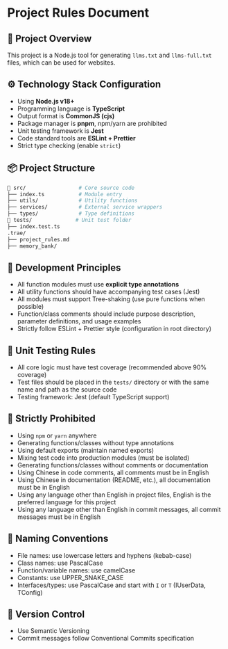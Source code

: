 # Project Rules Document

## 🎯 Project Overview

This project is a Node.js tool for generating `llms.txt` and `llms-full.txt` files, which can be used for websites.

## ⚙️ Technology Stack Configuration

- Using **Node.js v18+**
- Programming language is **TypeScript**
- Output format is **CommonJS (cjs)**
- Package manager is **pnpm**, npm/yarn are prohibited
- Unit testing framework is **Jest**
- Code standard tools are **ESLint + Prettier**
- Strict type checking (enable `strict`)

## 📦 Project Structure

```bash
📁 src/                 # Core source code
├── index.ts           # Module entry
├── utils/             # Utility functions
├── services/          # External service wrappers
├── types/             # Type definitions
📁 tests/              # Unit test folder
├── index.test.ts
.trae/
├── project_rules.md
├── memory_bank/
```

## 📐 Development Principles

- All function modules must use **explicit type annotations**
- All utility functions should have accompanying test cases (Jest)
- All modules must support Tree-shaking (use pure functions when possible)
- Function/class comments should include purpose description, parameter definitions, and usage examples
- Strictly follow ESLint + Prettier style (configuration in root directory)

## 🧪 Unit Testing Rules

- All core logic must have test coverage (recommended above 90% coverage)
- Test files should be placed in the `tests/` directory or with the same name and path as the source code
- Testing framework: Jest (default TypeScript support)

## 🚫 Strictly Prohibited

- Using `npm` or `yarn` anywhere
- Generating functions/classes without type annotations
- Using default exports (maintain named exports)
- Mixing test code into production modules (must be isolated)
- Generating functions/classes without comments or documentation
- Using Chinese in code comments, all comments must be in English
- Using Chinese in documentation (README, etc.), all documentation must be in English
- Using any language other than English in project files, English is the preferred language for this project
- Using any language other than English in commit messages, all commit messages must be in English

## 📄 Naming Conventions

- File names: use lowercase letters and hyphens (kebab-case)
- Class names: use PascalCase
- Function/variable names: use camelCase
- Constants: use UPPER_SNAKE_CASE
- Interfaces/types: use PascalCase and start with `I` or `T` (IUserData, TConfig)

## 🔄 Version Control

- Use Semantic Versioning
- Commit messages follow Conventional Commits specification